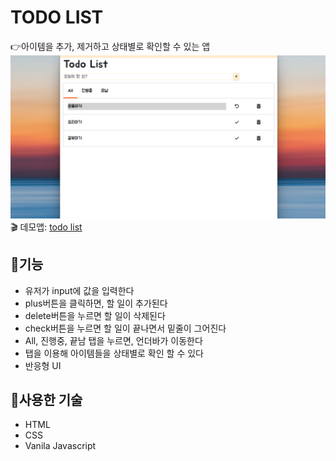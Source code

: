 # TODO LIST
:point_right:아이템을 추가, 제거하고 상태별로 확인할 수 있는 앱
![todoList](./images/todo.PNG)
:clapper: 데모앱: [todo list](https://todolist-std.netlify.app/)
## :memo:기능
+ 유저가 input에 값을 입력한다
+ plus버튼을 클릭하면, 할 일이 추가된다
+ delete버튼을 누르면 할 일이 삭제된다
+ check버튼을 누르면 할 일이 끝나면서 밑줄이 그어진다
+ All, 진행중, 끝남 탭을 누르면, 언더바가 이동한다
+ 탭을 이용해 아이템들을 상태별로 확인 할 수 있다
+ 반응형 UI

## :hammer:사용한 기술
+ HTML
+ CSS
+ Vanila Javascript
